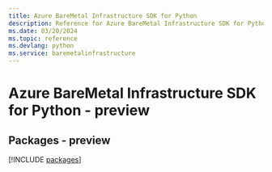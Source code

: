 ```yaml
---
title: Azure BareMetal Infrastructure SDK for Python
description: Reference for Azure BareMetal Infrastructure SDK for Python
ms.date: 03/20/2024
ms.topic: reference
ms.devlang: python
ms.service: baremetalinfrastructure
---
```

# Azure BareMetal Infrastructure SDK for Python - preview
## Packages - preview
[!INCLUDE [packages](baremetal-infrastructure-index.md)]
